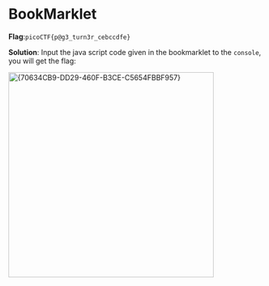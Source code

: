 # BookMarklet
__Flag__:`picoCTF{p@g3_turn3r_cebccdfe}`

__Solution__: Input the java script code given in the bookmarklet to the `console`, you will get the flag:

<img width="405" alt="{70634CB9-DD29-460F-B3CE-C5654FBBF957}" src="https://github.com/user-attachments/assets/f6e2fb9e-6752-4847-8312-88fad362185d">
